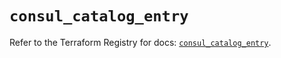 # `consul_catalog_entry`

Refer to the Terraform Registry for docs: [`consul_catalog_entry`](https://registry.terraform.io/providers/hashicorp/consul/2.22.0/docs/resources/catalog_entry).
